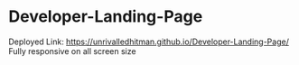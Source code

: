 # Developer-Landing-Page
Deployed Link: https://unrivalledhitman.github.io/Developer-Landing-Page/
Fully responsive on all screen size
